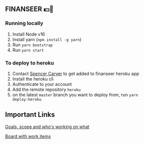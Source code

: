 ## FINANSEER 💵🔮

### Running locally
1. Install Node v16
2. Install yarn (`npm install -g yarn`)
3. Run `yarn bootstrap`
4. Run `yarn start`

### To deploy to heroku
1. Contact [Spencer Carver](https://github.com/spencer-carver) to get added to finanseer heroku app
2. Install the heroku cli
3. Authenticate to your account
4. Add the remote repository `heroku`
5. on the latest `master` branch you want to deploy from, run `yarn deploy:heroku`

## Important Links

[Goals, scope and who's working on what]( https://docs.google.com/document/d/1OkjQ4ZeFT_L1KzGaKSAj_i6_NlKqmJmTRCTyzherAp4/edit)  

[Board with work items](https://github.com/aymanjebril2/finanseer/projects/1)
